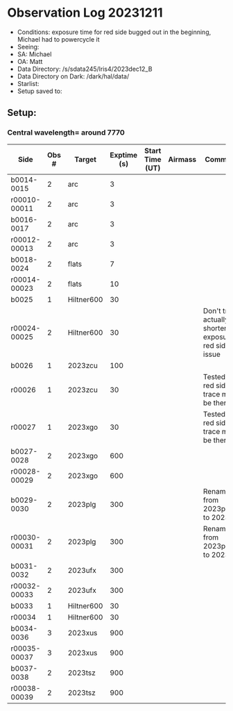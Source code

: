 # Observation Log 20231211

* Conditions: exposure time for red side bugged out in the beginning, Michael had to powercycle it
* Seeing: 
* SA: Michael
* OA: Matt
* Data Directory: /s/sdata245/lris4/2023dec12_B
* Data Directory on Dark: /dark/hal/data/
* Starlist: 
* Setup saved to: 

## Setup: 

    
### Central wavelength= around 7770


| Side | Obs #     | Target    | Exptime (s) | Start Time (UT) | Airmass | Comments                                                   |
|------|-----------|-----------|-------------|-----------------|---------|------------------------------------------------------------|
|b0014-0015|2|arc        |3| |||
|r00010-00011|2|arc        |3| |||
|b0016-0017|2|arc        |3| |||
|r00012-00013|2|arc        |3| |||
|b0018-0024|2|flats        |7| |||
|r00014-00023|2|flats        |10| |||
|b0025|1|Hiltner600        |30| |||
|r00024-00025|2|Hiltner600        |30| ||Don't trust, actually shorter exposure, red side issue|
|b0026|1|2023zcu        |100| |||
|r00026|1|2023zcu        |30| ||Tested for red side, trace might be there|
|r00027|1|2023xgo        |30| ||Tested for red side, trace might be there|
|b0027-0028|2|2023xgo        |600| |||
|r00028-00029|2|2023xgo        |600| |||
|b0029-0030|2|2023plg        |300| ||Rename from 2023plg_S1 to 2023plg|
|r00030-00031|2|2023plg        |300| ||Rename from 2023plg_S1 to 2023plg|
|b0031-0032|2|2023ufx        |300| |||
|r00032-00033|2|2023ufx        |300| |||
|b0033|1|Hiltner600        |30| |||
|r00034|1|Hiltner600        |30| |||
|b0034-0036|3|2023xus        |900| |||
|r00035-00037|3|2023xus        |900| |||
|b0037-0038|2|2023tsz        |900| |||
|r00038-00039|2|2023tsz        |900| |||
